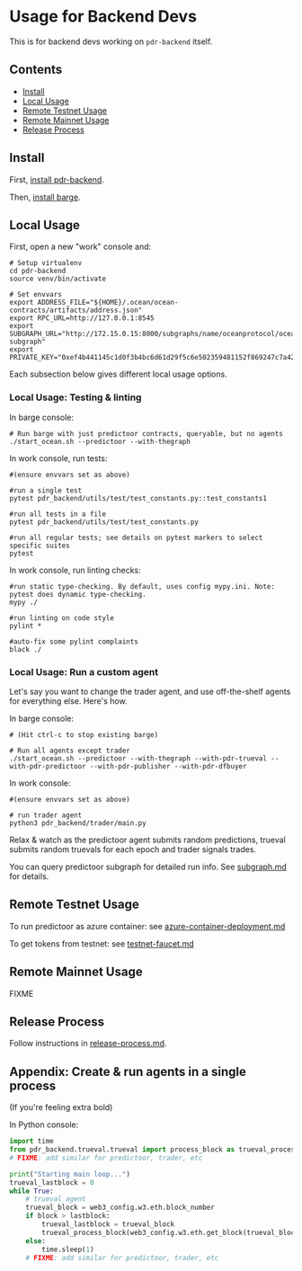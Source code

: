<!--
Copyright 2023 Ocean Protocol Foundation
SPDX-License-Identifier: Apache-2.0
-->

# Usage for Backend Devs

This is for backend devs working on `pdr-backend` itself.

## Contents

- [Install](#install)
- [Local Usage](#local-usage)
- [Remote Testnet Usage](#remote-testnet-usage)
- [Remote Mainnet Usage](#remote-mainnet-usage)
- [Release Process](#release-process)

## Install

First, [install pdr-backend](install.md).

Then, [install barge](barge.md#install-barge).

## Local Usage

First, open a new "work" console and:
```console
# Setup virtualenv
cd pdr-backend
source venv/bin/activate

# Set envvars
export ADDRESS_FILE="${HOME}/.ocean/ocean-contracts/artifacts/address.json"
export RPC_URL=http://127.0.0.1:8545
export SUBGRAPH_URL="http://172.15.0.15:8000/subgraphs/name/oceanprotocol/ocean-subgraph"
export PRIVATE_KEY="0xef4b441145c1d0f3b4bc6d61d29f5c6e502359481152f869247c7a4244d45209"
```

Each subsection below gives different local usage options.

### Local Usage: Testing & linting

In barge console:
```console
# Run barge with just predictoor contracts, queryable, but no agents
./start_ocean.sh --predictoor --with-thegraph
```

In work console, run tests:
```console
#(ensure envvars set as above)

#run a single test
pytest pdr_backend/utils/test/test_constants.py::test_constants1

#run all tests in a file
pytest pdr_backend/utils/test/test_constants.py

#run all regular tests; see details on pytest markers to select specific suites
pytest
```

In work console, run linting checks:
```console
#run static type-checking. By default, uses config mypy.ini. Note: pytest does dynamic type-checking.
mypy ./

#run linting on code style
pylint *

#auto-fix some pylint complaints
black ./
```

### Local Usage: Run a custom agent

Let's say you want to change the trader agent, and use off-the-shelf agents for everything else. Here's how.

In barge console:
```console
# (Hit ctrl-c to stop existing barge)

# Run all agents except trader
./start_ocean.sh --predictoor --with-thegraph --with-pdr-trueval --with-pdr-predictoor --with-pdr-publisher --with-pdr-dfbuyer
```

In work console:
```console
#(ensure envvars set as above)

# run trader agent
python3 pdr_backend/trader/main.py
```

Relax & watch as the predictoor agent submits random predictions, trueval submits random truevals for each epoch and trader signals trades.

You can query predictoor subgraph for detailed run info. See [subgraph.md](subgraph.md) for details.

## Remote Testnet Usage

To run predictoor as azure container: see [azure-container-deployment.md](azure-container-deployment.md)

To get tokens from testnet: see [testnet-faucet.md](testnet-faucet.md)

## Remote Mainnet Usage

FIXME

## Release Process

Follow instructions in [release-process.md](release-process.md).

## Appendix: Create & run agents in a single process

(If you're feeling extra bold)

In Python console:
```python
import time
from pdr_backend.trueval.trueval import process_block as trueval_process_block
# FIXME: add similar for predictoor, trader, etc

print("Starting main loop...")
trueval_lastblock = 0
while True:
    # trueval agent
    trueval_block = web3_config.w3.eth.block_number
    if block > lastblock:
        trueval_lastblock = trueval_block
        trueval_process_block(web3_config.w3.eth.get_block(trueval_block, full_transactions=False))
    else:
        time.sleep(1)
    # FIXME: add similar for predictoor, trader, etc
```




